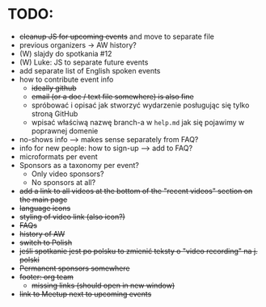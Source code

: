 # TODO:
  * ~~cleanup JS for upcoming events~~ and move to separate file
  * previous organizers -> AW history?
  * (W) slajdy do spotkania #12
  * (W) Luke: JS to separate future events
  * add separate list of English spoken events
  * how to contribute event info
    * ~~ideally github~~
    * ~~email (or a doc / text file somewhere) is also fine~~
    * spróbować i opisać jak stworzyć wydarzenie posługując się tylko stroną GitHub
    * wpisać właściwą nazwę branch-a w `help.md` jak się pojawimy w poprawnej domenie
  * no-shows info --> makes sense separately from FAQ?
  * info for new people: how to sign-up --> add to FAQ?
  * microformats per event
  * Sponsors as a taxonomy per event?
    * Only video sponsors?
    * No sponsors at all?  
  * ~~add a link to all videos at the bottom of the "recent videos" section on the main page~~
  * ~~language icons~~
  * ~~styling of video link (also icon?)~~
  * ~~FAQs~~
  * ~~history of AW~~
  * ~~switch to Polish~~
  * ~~jeśli spotkanie jest po polsku to zmienić teksty o "video recording" na j. polski~~
  * ~~Permanent sponsors somewhere~~
  * ~~footer: org team~~
    * ~~missing links (should open in new window)~~
  * ~~link to Meetup next to upcoming events~~
